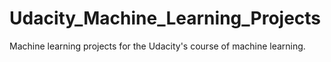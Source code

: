 # Udacity_Machine_Learning_Projects
Machine learning projects for the Udacity's course of machine learning. 
